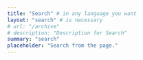 ```yaml
---
title: "Search" # in any language you want
layout: "search" # is necessary
# url: "/archive"
# description: "Description for Search"
summary: "search"
placeholder: "Search from the page."
---
```


